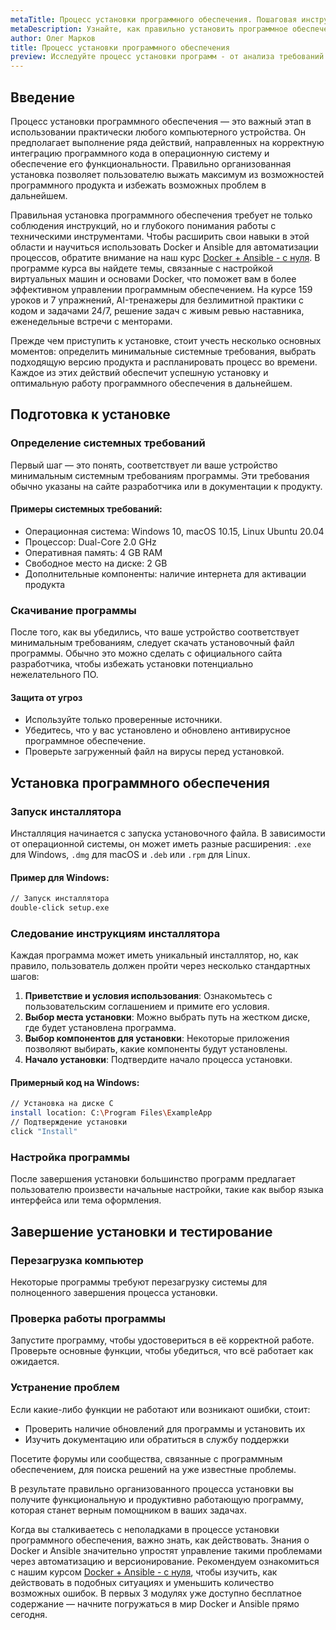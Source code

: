 ```yaml
---
metaTitle: Процесс установки программного обеспечения. Пошаговая инструкция
metaDescription: Узнайте, как правильно установить программное обеспечение на ваш компьютер или устройство - от подготовки и выбора версии до завершения установки и тестирования
author: Олег Марков
title: Процесс установки программного обеспечения
preview: Исследуйте процесс установки программ - от анализа требований и подготовки до завершения установки и тестирования. Эта инструкция поможет вам выполнить установку правильно
---
```


## Введение

Процесс установки программного обеспечения — это важный этап в использовании практически любого компьютерного устройства. Он предполагает выполнение ряда действий, направленных на корректную интеграцию программного кода в операционную систему и обеспечение его функциональности. Правильно организованная установка позволяет пользователю выжать максимум из возможностей программного продукта и избежать возможных проблем в дальнейшем.

Правильная установка программного обеспечения требует не только соблюдения инструкций, но и глубокого понимания работы с техническими инструментами. Чтобы расширить свои навыки в этой области и научиться использовать Docker и Ansible для автоматизации процессов, обратите внимание на наш курс [Docker + Ansible - с нуля](https://purpleschool.ru/course/docker?utm_source=knowledgebase&utm_medium=text&utm_campaign=Process_ustanovki_programmnogo_obespecheniya). В программе курса вы найдете темы, связанные с настройкой виртуальных машин и основами Docker, что поможет вам в более эффективном управлении программным обеспечением. На курсе 159 уроков и 7 упражнений, AI-тренажеры для безлимитной практики с кодом и задачами 24/7, решение задач с живым ревью наставника, еженедельные встречи с менторами.


Прежде чем приступить к установке, стоит учесть несколько основных моментов: определить минимальные системные требования, выбрать подходящую версию продукта и распланировать процесс во времени. Каждое из этих действий обеспечит успешную установку и оптимальную работу программного обеспечения в дальнейшем.

## Подготовка к установке

### Определение системных требований

Первый шаг — это понять, соответствует ли ваше устройство минимальным системным требованиям программы. Эти требования обычно указаны на сайте разработчика или в документации к продукту.

#### Примеры системных требований:

- Операционная система: Windows 10, macOS 10.15, Linux Ubuntu 20.04
- Процессор: Dual-Core 2.0 GHz
- Оперативная память: 4 GB RAM
- Свободное место на диске: 2 GB
- Дополнительные компоненты: наличие интернета для активации продукта

### Скачивание программы

После того, как вы убедились, что ваше устройство соответствует минимальным требованиям, следует скачать установочный файл программы. Обычно это можно сделать с официального сайта разработчика, чтобы избежать установки потенциально нежелательного ПО.

#### Защита от угроз

- Используйте только проверенные источники.
- Убедитесь, что у вас установлено и обновлено антивирусное программное обеспечение.
- Проверьте загруженный файл на вирусы перед установкой.

## Установка программного обеспечения

### Запуск инсталлятора

Инсталляция начинается с запуска установочного файла. В зависимости от операционной системы, он может иметь разные расширения: `.exe` для Windows, `.dmg` для macOS и `.deb` или `.rpm` для Linux.

#### Пример для Windows:

```bash
// Запуск инсталлятора
double-click setup.exe
```

### Следование инструкциям инсталлятора

Каждая программа может иметь уникальный инсталлятор, но, как правило, пользователь должен пройти через несколько стандартных шагов:

1. **Приветствие и условия использования**: Ознакомьтесь с пользовательским соглашением и примите его условия.
2. **Выбор места установки**: Можно выбрать путь на жестком диске, где будет установлена программа.
3. **Выбор компонентов для установки**: Некоторые приложения позволяют выбирать, какие компоненты будут установлены.
4. **Начало установки**: Подтвердите начало процесса установки.

#### Примерный код на Windows:

```bash
// Установка на диске C
install location: C:\Program Files\ExampleApp
// Подтверждение установки
click "Install"
```

### Настройка программы

После завершения установки большинство программ предлагает пользователю произвести начальные настройки, такие как выбор языка интерфейса или тема оформления.

## Завершение установки и тестирование

### Перезагрузка компьютер

Некоторые программы требуют перезагрузку системы для полноценного завершения процесса установки.

### Проверка работы программы

Запустите программу, чтобы удостовериться в её корректной работе. Проверьте основные функции, чтобы убедиться, что всё работает как ожидается.

### Устранение проблем

Если какие-либо функции не работают или возникают ошибки, стоит:

- Проверить наличие обновлений для программы и установить их
- Изучить документацию или обратиться в службу поддержки

Посетите форумы или сообщества, связанные с программным обеспечением, для поиска решений на уже известные проблемы.

В результате правильно организованного процесса установки вы получите функциональную и продуктивно работающую программу, которая станет верным помощником в ваших задачах.

Когда вы сталкиваетесь с неполадками в процессе установки программного обеспечения, важно знать, как действовать. Знания о Docker и Ansible значительно упростят управление такими проблемами через автоматизацию и версионирование. Рекомендуем ознакомиться с нашим курсом [Docker + Ansible - с нуля](https://purpleschool.ru/course/docker?utm_source=knowledgebase&utm_medium=text&utm_campaign=Process_ustanovki_programmnogo_obespecheniya), чтобы изучить, как действовать в подобных ситуациях и уменьшить количество возможных ошибок. В первых 3 модулях уже доступно бесплатное содержание — начните погружаться в мир Docker и Ansible прямо сегодня.
